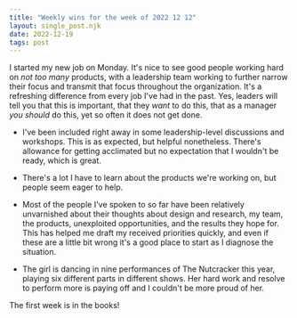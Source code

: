 ```yaml
---
title: "Weekly wins for the week of 2022 12 12"
layout: single_post.njk
date: 2022-12-19
tags: post
---
```


I started my new job on Monday. It's nice to see good people working hard on _not too many_ products, with a leadership team working to further narrow their focus and transmit that focus throughout the organization. It's a refreshing difference from every job I've had in the past. Yes, leaders will tell you that this is important, that they _want_ to do this, that as a manager _you should_ do this, yet so often it does not get done.

- I've been included right away in some leadership-level discussions and workshops. This is as expected, but helpful nonetheless. There's allowance for getting acclimated but no expectation that I wouldn't be ready, which is great.

- There's a lot I have to learn about the products we're working on, but people seem eager to help.

- Most of the people I've spoken to so far have been relatively unvarnished about their thoughts about design and research, my team, the products, unexploited opportunities, and the results they hope for. This has helped me draft my received priorities quickly, and even if these are a little bit wrong it's a good place to start as I diagnose the situation.

- The girl is dancing in nine performances of The Nutcracker this year, playing six different parts in different shows. Her hard work and resolve to perform more is paying off and I couldn't be more proud of her.

The first week is in the books!
